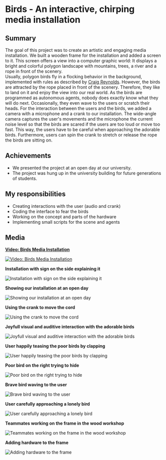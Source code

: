 # Birds - An interactive, chirping media installation
## Summary
The goal of this project was to create an artistic and engaging media installation. We built a wooden frame for the installation and added a screen to it.
This screen offers a view into a computer graphic world: It displays a bright and colorful polygon landscape with mountains, trees, a river and a rope in front of the scenery. <br/>
Usually, polygon birds fly in a flocking behavior in the background, implemented with rules as described by <a href="http://www.red3d.com/cwr/index.html" target="_blank">Craig Reynolds</a>.
However, the birds are attracted by the rope placed in front of the scenery. Therefore, they like to land on it and enjoy the view into our real world. As the birds are programmed as
autonomous agents, nobody does exactly know what they will do next. Occasionally, they even wave to the users or scratch their heads. For the interaction between the users and the birds,
we added a camera with a microphone and a crank to our installation. The wide-angle camera captures the user's movements and the microphone the current noise level so that the birds are scared if the users are too loud or move too fast. This way, the users have to be careful when approaching the adorable birds. Furthermore, users can spin the crank to stretch or release the rope the birds are sitting on.


## Achievements
* We presented the project at an open day at our university.
* The project was hung up in the university building for future generations of students.

## My responsibilities
* Creating interactions with the user (audio and crank)
* Coding the interface to fear the birds
* Working on the concept and parts of the hardware
* Implementing small scripts for the scene and agents

## Media
**[Video: Birds Media Installation](https://www.youtube.com/embed/Tuy0Cl3ZDKM)**

[![Video: Birds Media Installation](http://img.youtube.com/vi/Tuy0Cl3ZDKM/0.jpg)](https://www.youtube.com/embed/Tuy0Cl3ZDKM)

**Installation with sign on the side explaining it**

![Installation with sign on the side explaining it](openday1.jpg)

**Showing our installation at an open day**

![Showing our installation at an open day](openday2.jpg)

**Using the crank to move the cord**

![Using the crank to move the cord](openday3.jpg)

**Joyfull visual and auditive interaction with the adorable birds**

![Joyfull visual and auditive interaction with the adorable birds](openday4.jpg)

**User happily teasing the poor birds by clapping**

![User happily teasing the poor birds by clapping](openday5.jpg)

**Poor bird on the right trying to hide**

![Poor bird on the right trying to hide](hiding.jpg)

**Brave bird waving to the user**

![Brave bird waving to the user](waving.jpg)

**User carefully approaching a lonely bird**

![User carefully approaching a lonely bird](openday6.jpg)

**Teammates working on the frame in the wood workshop**

![Teammates working on the frame in the wood workshop](woodworkshop.jpg)

**Adding hardware to the frame**

![Adding hardware to the frame](addinghardware.jpg)
